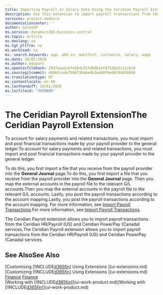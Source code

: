 ```yaml
---
title: Importing Payroll or Salary Data Using the Ceridian Payroll Extension | Microsoft Docs
description: Use this extension to import payroll transactions from the Ceridian HR/Payroll (US) and Ceridian PowerPay (Canada) services.
services: project-madeira
documentationcenter: ''
author: SorenGP
ms.service: dynamics365-business-central
ms.topic: article
ms.devlang: na
ms.tgt_pltfrm: na
ms.workload: na
ms. search.keywords: app, add-in, manifest, customize, salary, wage
ms.date: 10/01/2020
ms.author: edupont
ms.openlocfilehash: 29dfaaa1cefe2bdc55fd68b1efd752be2c11cbc8
ms.sourcegitcommit: ddbb5cede750df1baba4b3eab8fbed6744b5b9d6
ms.translationtype: HT
ms.contentlocale: en-IN
ms.lasthandoff: 10/01/2020
ms.locfileid: "3959685"
---
```

# <a name="the-ceridian-payroll-extension"></a><span data-ttu-id="717b5-103">The Ceridian Payroll Extension</span><span class="sxs-lookup"><span data-stu-id="717b5-103">The Ceridian Payroll Extension</span></span>
<span data-ttu-id="717b5-104">To account for salary payments and related transactions, you must import and post financial transactions made by your payroll provider to the general ledger.</span><span class="sxs-lookup"><span data-stu-id="717b5-104">To account for salary payments and related transactions, you must import and post financial transactions made by your payroll provider to the general ledger.</span></span>

<span data-ttu-id="717b5-105">To do this, you first import a file that you receive from the payroll provider into the **General Journal** page.</span><span class="sxs-lookup"><span data-stu-id="717b5-105">To do this, you first import a file that you receive from the payroll provider into the **General Journal** page.</span></span> <span data-ttu-id="717b5-106">Then you map the external accounts in the payroll file to the relevant G/L accounts.</span><span class="sxs-lookup"><span data-stu-id="717b5-106">Then you map the external accounts in the payroll file to the relevant G/L accounts.</span></span> <span data-ttu-id="717b5-107">Lastly, you post the payroll transactions according to the account mapping.</span><span class="sxs-lookup"><span data-stu-id="717b5-107">Lastly, you post the payroll transactions according to the account mapping.</span></span> <span data-ttu-id="717b5-108">For more information, see [Import Payroll Transactions](finance-how-import-payroll-transactions.md).</span><span class="sxs-lookup"><span data-stu-id="717b5-108">For more information, see [Import Payroll Transactions](finance-how-import-payroll-transactions.md).</span></span>

<span data-ttu-id="717b5-109">The Ceridian Payroll extension allows you to import payroll transactions from the Ceridian HR/Payroll (US) and Ceridian PowerPay (Canada) services.</span><span class="sxs-lookup"><span data-stu-id="717b5-109">The Ceridian Payroll extension allows you to import payroll transactions from the Ceridian HR/Payroll (US) and Ceridian PowerPay (Canada) services.</span></span>

## <a name="see-also"></a><span data-ttu-id="717b5-110">See Also</span><span class="sxs-lookup"><span data-stu-id="717b5-110">See Also</span></span>
<span data-ttu-id="717b5-111">[Customising [!INCLUDE[d365fin](includes/d365fin_md.md)] Using Extensions ](ui-extensions.md)  </span><span class="sxs-lookup"><span data-stu-id="717b5-111">[Customizing [!INCLUDE[d365fin](includes/d365fin_md.md)] Using Extensions ](ui-extensions.md)  </span></span>  
<span data-ttu-id="717b5-112">[Finance](finance.md)  </span><span class="sxs-lookup"><span data-stu-id="717b5-112">[Finance](finance.md)  </span></span>  
<span data-ttu-id="717b5-113">[Working with [!INCLUDE[d365fin](includes/d365fin_md.md)]](ui-work-product.md)</span><span class="sxs-lookup"><span data-stu-id="717b5-113">[Working with [!INCLUDE[d365fin](includes/d365fin_md.md)]](ui-work-product.md)</span></span>
